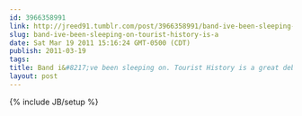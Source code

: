 ```yaml
---
id: 3966358991
link: http://jreed91.tumblr.com/post/3966358991/band-ive-been-sleeping-on-tourist-history-is-a
slug: band-ive-been-sleeping-on-tourist-history-is-a
date: Sat Mar 19 2011 15:16:24 GMT-0500 (CDT)
publish: 2011-03-19
tags: 
title: Band i&#8217;ve been sleeping on. Tourist History is a great debut album for them
layout: post
---
```

{% include JB/setup %}



